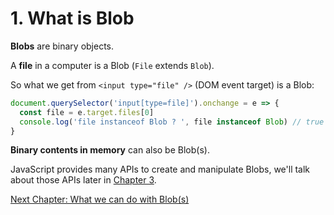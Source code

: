# 1. What is Blob

**Blobs** are binary objects.

A **file** in a computer is a Blob (`File` extends `Blob`).

So what we get from `<input type="file" />` (DOM event target) is a Blob:

```javascript
document.querySelector('input[type=file]').onchange = e => {
  const file = e.target.files[0]
  console.log('file instanceof Blob ? ', file instanceof Blob) // true
}
```

**Binary contents in memory** can also be Blob(s).

JavaScript provides many APIs to create and manipulate Blobs, we'll talk about those APIs later in [Chapter 3](./how-do-we-create-blob.md).

[Next Chapter: What we can do with Blob(s)](./what-we-can-do-with-blob.md)
